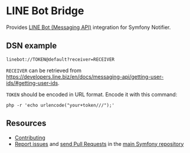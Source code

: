 LINE Bot Bridge
=============

Provides [LINE Bot (Messaging API)](https://developers.line.biz/en/docs/messaging-api/sending-messages/) integration for Symfony Notifier.

DSN example
-----------

```
linebot://TOKEN@default?receiver=RECEIVER
```

`RECEIVER` can be retrieved from <https://developers.line.biz/en/docs/messaging-api/getting-user-ids/#getting-user-ids>.

`TOKEN` should be encoded in URL format. Encode it with this command:

```
php -r 'echo urlencode("your+token///");'
```

Resources
---------

 * [Contributing](https://symfony.com/doc/current/contributing/index.html)
 * [Report issues](https://github.com/symfony/symfony/issues) and
   [send Pull Requests](https://github.com/symfony/symfony/pulls)
   in the [main Symfony repository](https://github.com/symfony/symfony)
